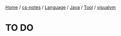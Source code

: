 [Home](https://mengxianbin.github.io) /
[cs-notes](https://mengxianbin.github.io/cs-notes/site) /
[Language](https://mengxianbin.github.io/cs-notes/site/Language) /
[Java](https://mengxianbin.github.io/cs-notes/site/Language/Java) /
[Tool](https://mengxianbin.github.io/cs-notes/site/Language/Java/Tool) /
[visualvm](https://mengxianbin.github.io/cs-notes/site/Language/Java/Tool/visualvm)

# TO DO
